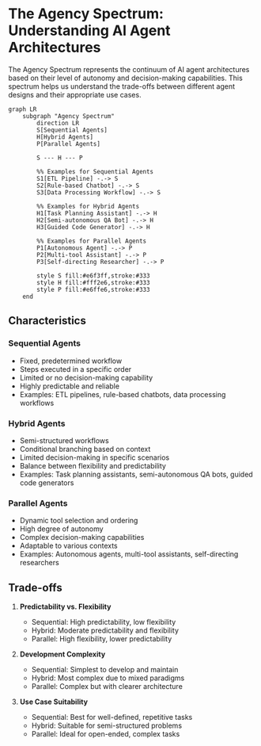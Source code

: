 # The Agency Spectrum: Understanding AI Agent Architectures

The Agency Spectrum represents the continuum of AI agent architectures based on their level of autonomy and decision-making capabilities. This spectrum helps us understand the trade-offs between different agent designs and their appropriate use cases.

```mermaid
graph LR
    subgraph "Agency Spectrum"
        direction LR
        S[Sequential Agents]
        H[Hybrid Agents]
        P[Parallel Agents]

        S --- H --- P

        %% Examples for Sequential Agents
        S1[ETL Pipeline] -.-> S
        S2[Rule-based Chatbot] -.-> S
        S3[Data Processing Workflow] -.-> S

        %% Examples for Hybrid Agents
        H1[Task Planning Assistant] -.-> H
        H2[Semi-autonomous QA Bot] -.-> H
        H3[Guided Code Generator] -.-> H

        %% Examples for Parallel Agents
        P1[Autonomous Agent] -.-> P
        P2[Multi-tool Assistant] -.-> P
        P3[Self-directing Researcher] -.-> P

        style S fill:#e6f3ff,stroke:#333
        style H fill:#fff2e6,stroke:#333
        style P fill:#e6ffe6,stroke:#333
    end
```

## Characteristics

### Sequential Agents
- Fixed, predetermined workflow
- Steps executed in a specific order
- Limited or no decision-making capability
- Highly predictable and reliable
- Examples: ETL pipelines, rule-based chatbots, data processing workflows

### Hybrid Agents
- Semi-structured workflows
- Conditional branching based on context
- Limited decision-making in specific scenarios
- Balance between flexibility and predictability
- Examples: Task planning assistants, semi-autonomous QA bots, guided code generators

### Parallel Agents
- Dynamic tool selection and ordering
- High degree of autonomy
- Complex decision-making capabilities
- Adaptable to various contexts
- Examples: Autonomous agents, multi-tool assistants, self-directing researchers

## Trade-offs

1. **Predictability vs. Flexibility**
   - Sequential: High predictability, low flexibility
   - Hybrid: Moderate predictability and flexibility
   - Parallel: High flexibility, lower predictability

2. **Development Complexity**
   - Sequential: Simplest to develop and maintain
   - Hybrid: Most complex due to mixed paradigms
   - Parallel: Complex but with clearer architecture

3. **Use Case Suitability**
   - Sequential: Best for well-defined, repetitive tasks
   - Hybrid: Suitable for semi-structured problems
   - Parallel: Ideal for open-ended, complex tasks